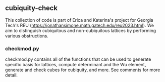 ## cubiquity-check
This collection of code is part of Erica and Katerina's project for Georgia Tech's REU (https://jonathansimone.math.gatech.edu/reu2023.html). We aim to distinguish cubiquitous and non-cubiquitous lattices by performing various obstructions.

### checkmod.py
checkmod.py contains all of the functions that can be used to generate specific basis for lattices, compute determinant and the Wu element, generate and check cubes for cubiquity, and more. See comments for more detail.
